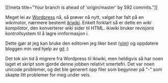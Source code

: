 [[!meta title="Your branch is ahead of 'origin/master' by 592 commits."]]

Meget lei av [Wordpress](http://www.wordpress.org/) nå, så prøver nå nytt, valget har falt på en wikimotor,
nærmere bestemt [ikiwiki](http://ikiwiki.info/). Enkelt forklart så er dette en *wiki kompilator*, den konverterer
wiki sider til HTML. ikiwiki bruker revisjons kontrollsystem til å lagre innformasjon i.

Dette gjør at jeg kan bruke den editoren jeg liker best ([vim](http://www.vim.org/)) og oppdatere bloggen min ved hjelp av [git](http://git-scm.com/) :)

Det tok sin tid å migrere fra Wordpress til ikiwiki, men heldigvis så har noen laget et skript som gjorde denne
jobben relativt smertefri. Det var noen unicode problemer, og det ble generert opp filer som begynner på "-" som
skapte litt problemer for meg under veis.